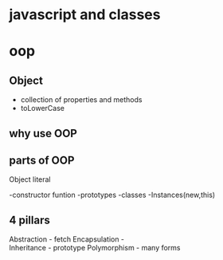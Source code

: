 # javascript and classes

# oop

## Object  
- collection of properties and methods
- toLowerCase

## why use OOP

## parts of OOP
Object literal

-constructor funtion
-prototypes
-classes
-Instances(new,this)

## 4 pillars
Abstraction -    fetch
Encapsulation -        
Inheritance - prototype
Polymorphism - many forms
